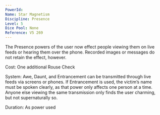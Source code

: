 ```yaml
---
PowerId: 
Name: Star Magnetism
Discipline: Presence
Level: 5
Dice Pool: None
Reference: V5 269
---
```

The Presence powers of the user now effect people viewing them on live feeds or hearing them over the phone. Recorded images or messages do not retain the effect, however.   

Cost: One additional Rouse Check   

System: Awe, Daunt, and Entrancement can be transmitted through live feeds via screens or phones. If Entrancement is used, the victim’s name must be spoken clearly, as that power only affects one person at a time. Anyone else viewing the same transmission only finds the user charming, but not supernaturally so.   

Duration: As power used